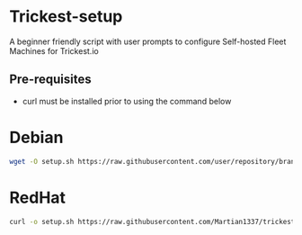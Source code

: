 # Trickest-setup
A beginner friendly script with user prompts to configure Self-hosted Fleet Machines for Trickest.io

## Pre-requisites
- curl must be installed prior to using the command below

# Debian
```bash
wget -O setup.sh https://raw.githubusercontent.com/user/repository/branch/debian.sh && chmod +x debian.sh && ./debian.sh
```

# RedHat
```bash
curl -o setup.sh https://raw.githubusercontent.com/Martian1337/trickest-setup/main/redhat.sh  && chmod +x redhat.sh && ./redhat.sh
```
